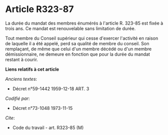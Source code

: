 # Article R323-87

La durée du mandat des membres énumérés à l'article R. 323-85 est fixée à trois ans. Ce mandat est renouvelable sans
limitation de durée.

Tout membre du Conseil supérieur qui cesse d'exercer l'activité en raison de laquelle il a été appelé, perd sa qualité de
membre du conseil. Son remplaçant, de même que celui d'un membre décédé ou d'un membre démissionnaire, ne demeure en fonction
que pour la durée du mandat restant à courir.

**Liens relatifs à cet article**

_Anciens textes_:

  - Décret n°59-1442 1959-12-18 ART. 3

_Codifié par_:

  - Décret n°73-1048 1973-11-15

_Cite_:

  - Code du travail - art. R323-85 (M)

